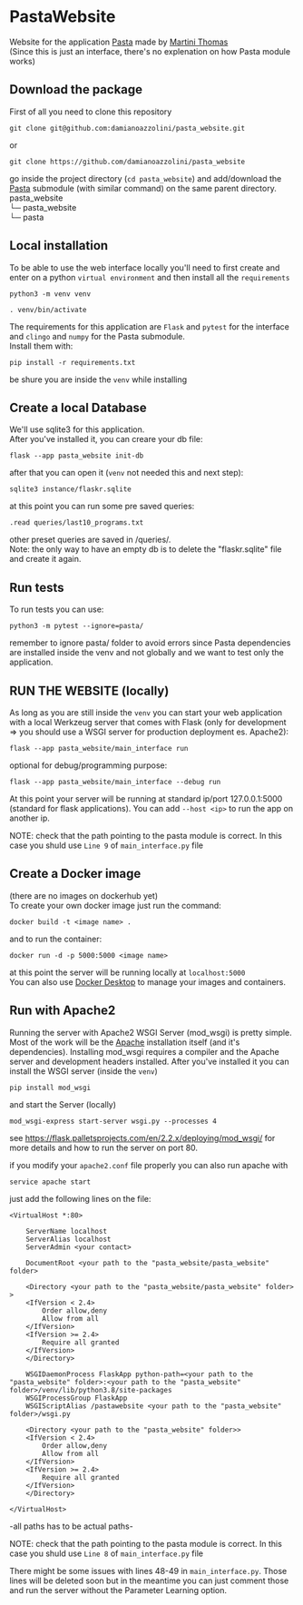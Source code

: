 # PastaWebsite
Website for the application [Pasta]( https://github.com/damianoazzolini/pasta) made by [Martini Thomas](https://github.com/MartiniThomas)<br />
(Since this is just an interface, there's no explenation on how Pasta module works)
## Download the package
First of all you need to clone this repository
```
git clone git@github.com:damianoazzolini/pasta_website.git
```
or
```
git clone https://github.com/damianoazzolini/pasta_website
```
go inside the project directory (`cd pasta_website`) and add/download the [Pasta]( https://github.com/damianoazzolini/pasta) submodule (with similar command) on the same parent directory.<br/>
pasta_website<br/>
└─ pasta_website <br/>
└─ pasta
<br />

## Local installation
To be able to use the web interface locally you'll need to first create and enter on a python `virtual environment`
and then install all the `requirements` <br />

```
python3 -m venv venv
```

```
. venv/bin/activate
```
The requirements for this application are `Flask` and `pytest` for the interface and `clingo` and `numpy` for the Pasta submodule. <br/> Install them with:
```
pip install -r requirements.txt
```
be shure you are inside the `venv` while installing

## Create a local Database
We'll use sqlite3 for this application. <br />
After you've installed it, you can creare your db file:
```
flask --app pasta_website init-db
```

after that you can open it (`venv` not needed this and next step):
```
sqlite3 instance/flaskr.sqlite
```

at this point you can run some pre saved queries:
```
.read queries/last10_programs.txt
```
other preset queries are saved in /queries/. <br />
Note: the only way to have an empty db is to delete the "flaskr.sqlite" file and create it again.<br />

## Run tests
To run tests you can use:
```
python3 -m pytest --ignore=pasta/
```
remember to ignore pasta/ folder to avoid errors since Pasta dependencies are installed inside the venv and not globally
and we want to test only the application.

## RUN THE WEBSITE (locally)
As long as you are still inside the `venv` you can start your web application with a local Werkzeug server that comes with Flask (only for development => you should use a WSGI server for production deployment es. Apache2):
```
flask --app pasta_website/main_interface run
```
optional for debug/programming purpose:
```
flask --app pasta_website/main_interface --debug run
```
At this point your server will be running at standard ip/port 127.0.0.1:5000 (standard for flask applications). You can add `--host <ip>` to run the app on another ip.

NOTE: check that the path pointing to the pasta module is correct. In this case you shuld use `Line 9` of `main_interface.py` file
<br />

## Create a Docker image
(there are no images on dockerhub yet) <br/>
To create your own docker image just run the command:
```
docker build -t <image name> .
```
and to run the container:
```
docker run -d -p 5000:5000 <image name>
```
at this point the server will be running locally at `localhost:5000` <br/>
You can also use [Docker Desktop](https://www.docker.com/products/docker-desktop/) to manage your images and containers.
## Run with Apache2
Running the server with Apache2 WSGI Server (mod_wsgi) is pretty simple. <br/>
Most of the work will be the [Apache](https://httpd.apache.org/) installation itself (and it's dependencies). Installing mod_wsgi requires a compiler and the Apache server and development headers installed. After you've installed it you can install the WSGI server (inside the `venv`)
```
pip install mod_wsgi
```
and start the Server (locally)
```
mod_wsgi-express start-server wsgi.py --processes 4
```
see https://flask.palletsprojects.com/en/2.2.x/deploying/mod_wsgi/ for more details and how to run the server on port 80.

if you modify your `apache2.conf` file properly you can also run apache with
```
service apache start
```
just add the following lines on the file:
```
<VirtualHost *:80>

    ServerName localhost
    ServerAlias localhost
    ServerAdmin <your contact>

    DocumentRoot <your path to the "pasta_website/pasta_website" folder>

    <Directory <your path to the "pasta_website/pasta_website" folder> >
    <IfVersion < 2.4>
        Order allow,deny
        Allow from all
    </IfVersion>
    <IfVersion >= 2.4>
        Require all granted
    </IfVersion>
    </Directory>

    WSGIDaemonProcess FlaskApp python-path=<your path to the "pasta_website" folder>:<your path to the "pasta_website" folder>/venv/lib/python3.8/site-packages
    WSGIProcessGroup FlaskApp
    WSGIScriptAlias /pastawebsite <your path to the "pasta_website" folder>/wsgi.py

    <Directory <your path to the "pasta_website" folder>>
    <IfVersion < 2.4>
        Order allow,deny
        Allow from all
    </IfVersion>
    <IfVersion >= 2.4>
        Require all granted
    </IfVersion>
    </Directory>

</VirtualHost>
```
-all paths has to be actual paths-

NOTE: check that the path pointing to the pasta module is correct. In this case you shuld use `Line 8` of `main_interface.py` file

There might be some issues with lines 48-49 in `main_interface.py`. Those lines will be deleted soon but in the meantime you can just comment those and run the server without the Parameter Learning option.
